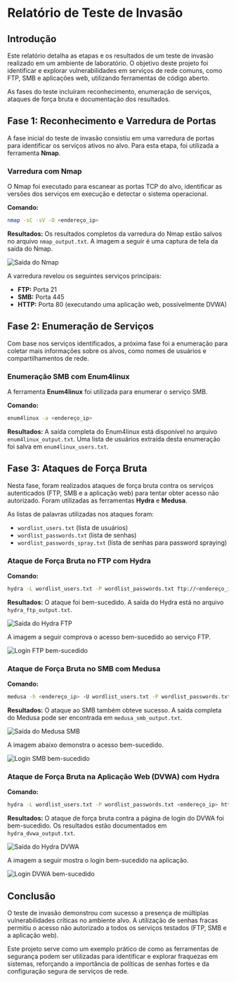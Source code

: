 
# Relatório de Teste de Invasão

## Introdução

Este relatório detalha as etapas e os resultados de um teste de invasão realizado em um ambiente de laboratório. O objetivo deste projeto foi identificar e explorar vulnerabilidades em serviços de rede comuns, como FTP, SMB e aplicações web, utilizando ferramentas de código aberto.

As fases do teste incluíram reconhecimento, enumeração de serviços, ataques de força bruta e documentação dos resultados.

## Fase 1: Reconhecimento e Varredura de Portas

A fase inicial do teste de invasão consistiu em uma varredura de portas para identificar os serviços ativos no alvo. Para esta etapa, foi utilizada a ferramenta **Nmap**.

### Varredura com Nmap

O Nmap foi executado para escanear as portas TCP do alvo, identificar as versões dos serviços em execução e detectar o sistema operacional.

**Comando:**
```bash
nmap -sC -sV -O <endereço_ip>
```

**Resultados:**
Os resultados completos da varredura do Nmap estão salvos no arquivo `nmap_output.txt`. A imagem a seguir é uma captura de tela da saída do Nmap.

![Saída do Nmap](imagens/nmap_output.png)

A varredura revelou os seguintes serviços principais:
- **FTP:** Porta 21
- **SMB:** Porta 445
- **HTTP:** Porta 80 (executando uma aplicação web, possivelmente DVWA)

## Fase 2: Enumeração de Serviços

Com base nos serviços identificados, a próxima fase foi a enumeração para coletar mais informações sobre os alvos, como nomes de usuários e compartilhamentos de rede.

### Enumeração SMB com Enum4linux

A ferramenta **Enum4linux** foi utilizada para enumerar o serviço SMB.

**Comando:**
```bash
enum4linux -a <endereço_ip>
```

**Resultados:**
A saída completa do Enum4linux está disponível no arquivo `enum4linux_output.txt`. Uma lista de usuários extraída desta enumeração foi salva em `enum4linux_users.txt`.

## Fase 3: Ataques de Força Bruta

Nesta fase, foram realizados ataques de força bruta contra os serviços autenticados (FTP, SMB e a aplicação web) para tentar obter acesso não autorizado. Foram utilizadas as ferramentas **Hydra** e **Medusa**.

As listas de palavras utilizadas nos ataques foram:
- `wordlist_users.txt` (lista de usuários)
- `wordlist_passwords.txt` (lista de senhas)
- `wordlist_passwords_spray.txt` (lista de senhas para password spraying)

### Ataque de Força Bruta no FTP com Hydra

**Comando:**
```bash
hydra -L wordlist_users.txt -P wordlist_passwords.txt ftp://<endereço_ip>
```

**Resultados:**
O ataque foi bem-sucedido. A saída do Hydra está no arquivo `hydra_ftp_output.txt`.

![Saída do Hydra FTP](imagens/hydra_ftp_output.png)

A imagem a seguir comprova o acesso bem-sucedido ao serviço FTP.

![Login FTP bem-sucedido](imagens/ftp_login_successful.png)

### Ataque de Força Bruta no SMB com Medusa

**Comando:**
```bash
medusa -h <endereço_ip> -U wordlist_users.txt -P wordlist_passwords.txt -M smbnt
```

**Resultados:**
O ataque ao SMB também obteve sucesso. A saída completa do Medusa pode ser encontrada em `medusa_smb_output.txt`.

![Saída do Medusa SMB](imagens/medusa_smb_output.png)

A imagem abaixo demonstra o acesso bem-sucedido.

![Login SMB bem-sucedido](imagens/smb_login_successful.png)

### Ataque de Força Bruta na Aplicação Web (DVWA) com Hydra

**Comando:**
```bash
hydra -L wordlist_users.txt -P wordlist_passwords.txt <endereço_ip> http-post-form "/dvwa/login.php:username=^USER^&password=^PASS^&Login=Login:Login failed"
```

**Resultados:**
O ataque de força bruta contra a página de login do DVWA foi bem-sucedido. Os resultados estão documentados em `hydra_dvwa_output.txt`.

![Saída do Hydra DVWA](imagens/hydra_dvwa_output.png)

A imagem a seguir mostra o login bem-sucedido na aplicação.

![Login DVWA bem-sucedido](imagens/dvwa_login_successful.png)

## Conclusão

O teste de invasão demonstrou com sucesso a presença de múltiplas vulnerabilidades críticas no ambiente alvo. A utilização de senhas fracas permitiu o acesso não autorizado a todos os serviços testados (FTP, SMB e a aplicação web).

Este projeto serve como um exemplo prático de como as ferramentas de segurança podem ser utilizadas para identificar e explorar fraquezas em sistemas, reforçando a importância de políticas de senhas fortes e da configuração segura de serviços de rede.
